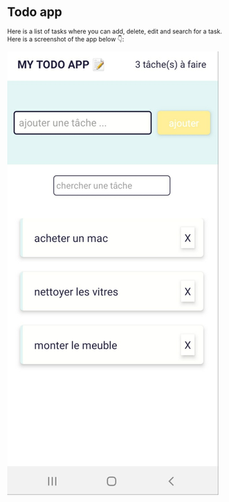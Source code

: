 # Todo app
Here is a list of tasks where you can add, delete, edit and search for a task. Here is a screenshot of the app below 👇:
<br>

<img src="./assets/todo-app.jpg" alt="todo app screenshot"/>